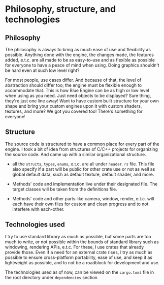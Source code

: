 # Philosophy, structure, and technologies

## Philosophy

The philosophy is always to bring as much ease of use and flexibility as possible. Anything done with the engine, the changes made, the features added, e.t.c. are all made to be as easy-to-use and as flexible as possible for everyone to have a peace of mind when using. Doing graphics shouldn't be hard even at such low level right?

For most people, use cases differ. And because of that, the level of abstraction should differ too; the engine must be flexible enough to accommodate that. This is how Blue Engine can be as high or low level when using as you need. Just need objects to be displayed? Sure thing, they're just one line away! Want to have custom built structure for your own shape and bring your custom engines upon it with custom shaders, textures, and more? We got you covered too! There's something for everyone!

## Structure

The source code is structured to have a common place for every part of the engine. I took a bit of idea from structures of C/C++ projects for organizing the source code. And came up with a similar organizational structure.

* all the `structs`, `types`, `enums`, e.t.c. are all under `header.rs` file. This file also specify if a part will be public for other crate use or not as well as global default data, such as default texture, default shader, and more.

* Methods' code and implementation live under their designated file. The target classes will be taken from the definitions file.

* Methods' code and other parts like camera, window, render, e.t.c. will each have their own files for custom and clean progress and to not interfere with each-other.

## Technologies used

I try to use standard library as much as possible, but some parts are too much to write, or not possible within the bounds of standard library such as windowing, rendering APIs, e.t.c. For these, I use crates that already provide those. Even if a need for an external crate rises, I try as much as possible to ensure cross-platform portability, ease of use, and keep it as lightweight as possible, and to not be a roadblock for development and use.

The technologies used as of now, can be viewed on the `cargo.toml` file in the root directory under `dependencies` section.
